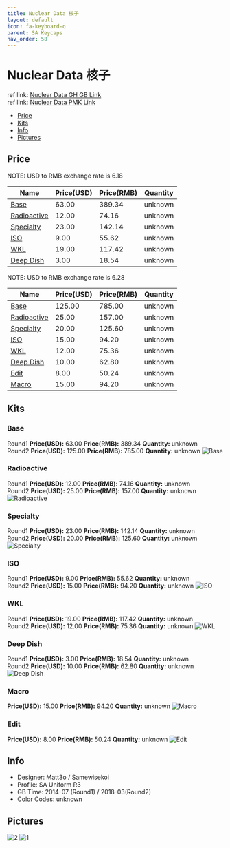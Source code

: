 ```yaml
---
title: Nuclear Data 核子
layout: default
icon: fa-keyboard-o
parent: SA Keycaps
nav_order: 58
---
```


# Nuclear Data 核子

ref link: [Nuclear Data GH GB Link](https://geekhack.org/index.php?topic=61198.0)   
ref link: [Nuclear Data PMK Link](https://pimpmykeyboard.com/sa-nuclear-data-keyset/)

* [Price](#price)
* [Kits](#kits)
* [Info](#info)
* [Pictures](#pictures)


## Price  
NOTE: USD to RMB exchange rate is 6.18

| Name          | Price(USD)    |  Price(RMB) |  Quantity |
| ------------- | ------------- |  ---------- |  -------- |
|[Base](#base)|63.00|389.34|unknown|
|[Radioactive](#radioactive)|12.00|74.16|unknown|
|[Specialty](#specialty)|23.00|142.14|unknown|
|[ISO](#iso)|9.00|55.62|unknown|
|[WKL](#wkl)|19.00|117.42|unknown|
|[Deep Dish](#deepdish)|3.00|18.54|unknown|

NOTE: USD to RMB exchange rate is 6.28

| Name          | Price(USD)    |  Price(RMB) | Quantity |
| ------------- | ------------- |  ---------- | -------- |
|[Base](#base)|125.00|785.00|unknown|
|[Radioactive](#radioactive)|25.00|157.00|unknown|
|[Specialty](#specialty)|20.00|125.60|unknown|
|[ISO](#iso)|15.00|94.20|unknown|
|[WKL](#wkl)|12.00|75.36|unknown|
|[Deep Dish](#deepdish)|10.00|62.80|unknown|
|[Edit](#edit)|8.00|50.24|unknown|
|[Macro](#macro)|15.00|94.20|unknown|


## Kits
### Base
Round1 **Price(USD):** 63.00    **Price(RMB):** 389.34    **Quantity:** unknown  
Round2 **Price(USD):** 125.00    **Price(RMB):** 785.00    **Quantity:** unknown
<img src="{{ 'assets/images/sa-keycaps/nucleardata/kits_pics/base.png' | relative_url }}" alt="Base" class="image featured">

### Radioactive
Round1 **Price(USD):** 12.00    **Price(RMB):** 74.16    **Quantity:** unknown  
Round2 **Price(USD):** 25.00    **Price(RMB):** 157.00    **Quantity:** unknown
<img src="{{ 'assets/images/sa-keycaps/nucleardata/kits_pics/radioactive.png' | relative_url }}" alt="Radioactive" class="image featured">

### Specialty
Round1 **Price(USD):** 23.00    **Price(RMB):** 142.14    **Quantity:** unknown  
Round2 **Price(USD):** 20.00    **Price(RMB):** 125.60    **Quantity:** unknown
<img src="{{ 'assets/images/sa-keycaps/nucleardata/kits_pics/specialty.png' | relative_url }}" alt="Specialty" class="image featured">

### ISO
Round1 **Price(USD):** 9.00    **Price(RMB):** 55.62    **Quantity:** unknown  
Round2 **Price(USD):** 15.00    **Price(RMB):** 94.20    **Quantity:** unknown
<img src="{{ 'assets/images/sa-keycaps/nucleardata/kits_pics/iso.png' | relative_url }}" alt="ISO" class="image featured">

### WKL
Round1 **Price(USD):** 19.00    **Price(RMB):** 117.42    **Quantity:** unknown  
Round2 **Price(USD):** 12.00    **Price(RMB):** 75.36    **Quantity:** unknown
<img src="{{ 'assets/images/sa-keycaps/nucleardata/kits_pics/wkl.png' | relative_url }}" alt="WKL" class="image featured">

### Deep Dish
Round1 **Price(USD):** 3.00    **Price(RMB):** 18.54    **Quantity:** unknown  
Round2 **Price(USD):** 10.00    **Price(RMB):** 62.80    **Quantity:** unknown
<img src="{{ 'assets/images/sa-keycaps/nucleardata/kits_pics/deep-dish.png' | relative_url }}" alt="Deep Dish" class="image featured">

### Macro
**Price(USD):** 15.00    **Price(RMB):** 94.20    **Quantity:** unknown
<img src="{{ 'assets/images/sa-keycaps/nucleardata/kits_pics/macro.png' | relative_url }}" alt="Macro" class="image featured">

### Edit
**Price(USD):** 8.00    **Price(RMB):** 50.24    **Quantity:** unknown
<img src="{{ 'assets/images/sa-keycaps/nucleardata/kits_pics/edit.png' | relative_url }}" alt="Edit" class="image featured">


## Info
* Designer: Matt3o / Samewisekoi
* Profile: SA Uniform R3
* GB Time: 2014-07 (Round1) / 2018-03(Round2)
* Color Codes: unknown  
 

## Pictures
<img src="{{ 'assets/images/sa-keycaps/nucleardata/rendering_pics/2.jpg' | relative_url }}" alt="2" class="image featured">
<img src="{{ 'assets/images/sa-keycaps/nucleardata/rendering_pics/1.jpg' | relative_url }}" alt="1" class="image featured">
